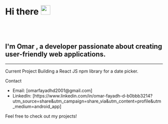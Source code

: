 <h1>Hi there <img src="https://github.githubassets.com/images/icons/emoji/unicode/1f44b.png?v8" width="30px" height="30px"></h1>  
<br>
<br>
<h2>I'm <b>Omar</b> , a developer passionate about creating user-friendly web applications.</h2>

<hr>

Current Project
Building a React JS npm library for a date picker.

Contact
<ul>
  <li>
    Email: [omarfayadhd2001@gmail.com]

  </li>
  <li>
    LinkedIn: [https://www.linkedin.com/in/omar-fayadh-d-b0bbb3214?utm_source=share&utm_campaign=share_via&utm_content=profile&utm_medium=android_app]

  </li>
</ul>

Feel free to check out my projects!
